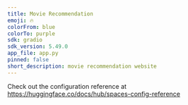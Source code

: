 ```yaml
---
title: Movie Recommendation
emoji: 🔥
colorFrom: blue
colorTo: purple
sdk: gradio
sdk_version: 5.49.0
app_file: app.py
pinned: false
short_description: movie recommendation website
---
```


Check out the configuration reference at https://huggingface.co/docs/hub/spaces-config-reference
